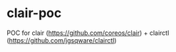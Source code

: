 # clair-poc
POC for clair (https://github.com/coreos/clair) + clairctl (https://github.com/jgsqware/clairctl)
